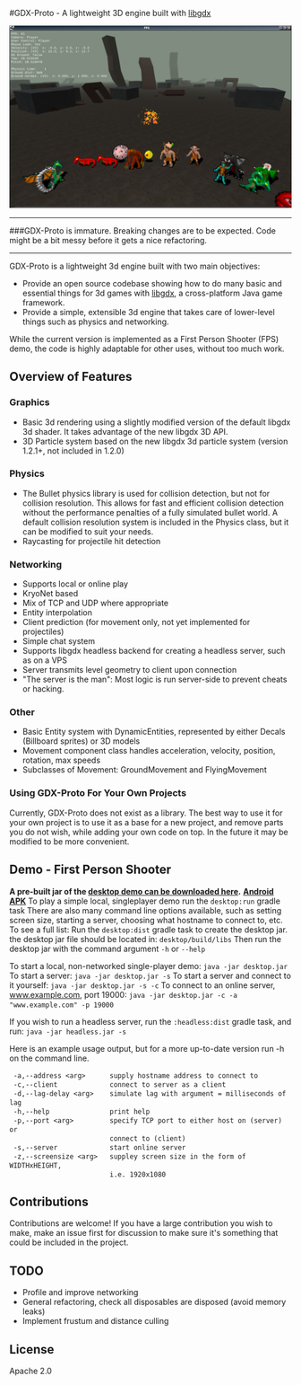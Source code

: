 #GDX-Proto - A lightweight 3D engine built with [libgdx](http://libgdx.badlogicgames.com)

![screenshot](img/fps-demo-screen2.jpg)

---------------

###GDX-Proto is immature. Breaking changes are to be expected. Code might be a bit messy before it gets a nice refactoring.

-----------

GDX-Proto is a lightweight 3d engine built with two main objectives:
- Provide an open source codebase showing how to do many basic and essential things for 3d games with [libgdx](http://libgdx.badlogicgames.com), a cross-platform Java game framework.
- Provide a simple, extensible 3d engine that takes care of lower-level things such as physics and networking.

While the current version is implemented as a First Person Shooter (FPS) demo, the code is highly adaptable for other uses, without too much work.

## Overview of Features

### Graphics
- Basic 3d rendering using a slightly modified version of the default libgdx 3d shader. It takes advantage of the new libgdx 3D API.
- 3D Particle system based on the new libgdx 3d particle system (version 1.2.1+, not included in 1.2.0)

### Physics
- The Bullet physics library is used for collision detection, but not for collision resolution.  This allows for fast and efficient collision detection without the performance penalties of a fully simulated bullet world.  A default collision resolution system is included in the Physics class, but it can be modified to suit your needs.
- Raycasting for projectile hit detection 

### Networking
- Supports local or online play
- KryoNet based
- Mix of TCP and UDP where appropriate
- Entity interpolation
- Client prediction (for movement only, not yet implemented for projectiles)
- Simple chat system
- Supports libgdx headless backend for creating a headless server, such as on a VPS
- Server transmits level geometry to client upon connection
- "The server is the man": Most logic is run server-side to prevent cheats or hacking.

### Other
- Basic Entity system with DynamicEntities, represented by either Decals (Billboard sprites) or 3D models
- Movement component class handles acceleration, velocity, position, rotation, max speeds
- Subclasses of Movement: GroundMovement and FlyingMovement

### Using GDX-Proto For Your Own Projects
Currently, GDX-Proto does not exist as a library.  The best way to use it for your own project is to use it as a base for a new project, and remove parts you do not wish, while adding your own code on top.  In the future it may be modified to be more convenient.

## Demo - First Person Shooter
**A pre-built jar of the [desktop demo can be downloaded here](https://github.com/jrenner/gdx-proto/blob/master/bin/desktop-1.0.jar?raw=true).**
**[Android APK](https://github.com/jrenner/gdx-proto/blob/master/bin/android-debug-unaligned.apk?raw=true)**
To play a simple local, singleplayer demo run the `desktop:run` gradle task
There are also many command line options available, such as setting screen size, starting a server, choosing what hostname to connect to, etc. To see a full list:
Run the `desktop:dist` gradle task to create the desktop jar.
the desktop jar file should be located in: `desktop/build/libs`
Then run the desktop jar with the command argument `-h` or `--help`

To start a local, non-networked single-player demo:
`java -jar desktop.jar`
To start a server:
`java -jar desktop.jar -s`
To start a server and connect to it yourself:
`java -jar desktop.jar -s -c`
To connect to an online server, www.example.com, port 19000:
`java -jar desktop.jar -c -a "www.example.com" -p 19000`

If you wish to run a headless server, run the `:headless:dist` gradle task, and run:
`java -jar headless.jar -s`

Here is an example usage output, but for a more up-to-date version run -h on the command line.
```
 -a,--address <arg>      supply hostname address to connect to
 -c,--client             connect to server as a client
 -d,--lag-delay <arg>    simulate lag with argument = milliseconds of lag
 -h,--help               print help
 -p,--port <arg>         specify TCP port to either host on (server) or
                         connect to (client)
 -s,--server             start online server
 -z,--screensize <arg>   suppley screen size in the form of WIDTHxHEIGHT,
                         i.e. 1920x1080
```

## Contributions
Contributions are welcome! If you have a large contribution you wish to make, make an issue first for discussion to make sure it's something that could be included in the project.

## TODO
- Profile and improve networking
- General refactoring, check all disposables are disposed (avoid memory leaks)
- Implement frustum and distance culling

## License
Apache 2.0
